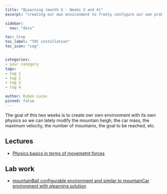 ```yaml
---
title: "QLearning (month 5 · Weeks 3 and 4)"
excerpt: "creating our own environment to freely configure our own problem"

sidebar:
  nav: "docs"

toc: true
toc_label: "TOC installation"
toc_icon: "cog"


categories:
- your category
tags:
- tag 1
- tag 2
- tag 3
- tag 4

author: Rubén Lucas
pinned: false
---
```


The goal of this two weeks is to create owr own environment with its own physics so
we can lately modify the mountain heigh, the car mass, the maximum velocity, the
number of mountains, the goal to be reached, etc.

## Lectures

- [Physics basics in terms of movemetnt forces](http://www.sc.ehu.es/sbweb/fisica/dinamica/con_mlineal/cuna/cuna.htm)

## Lab work

- [mountainBall configurable environment and similar to mountainCar environment with qlearning solution](https://github.com/RoboticsLabURJC/2020-phd-ruben-lucas/tree/master/mountain_ball)
